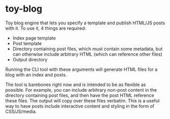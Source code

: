 # toy-blog

Toy blog engine that lets you specify a template and publish HTML/JS posts with it. To use it, 4 things are required:
- Index page template
- Post template
- Directory containing post files, which must contain some metadata, but can otherwise include arbitrary HTML (which can reference other files)
- Output directory

Running the CLI tool with these arguments will generate HTML files for a blog with an index and posts.

The tool is barebones right now and is intended to be as flexible as possible. For example, you can include arbitrary non-post content
in the directory containing post files, and then have the post HTML reference these files. The output will copy over these files verbatim.
This is a useful way to have posts include interactive content and styling in the form of CSS/JS/media.